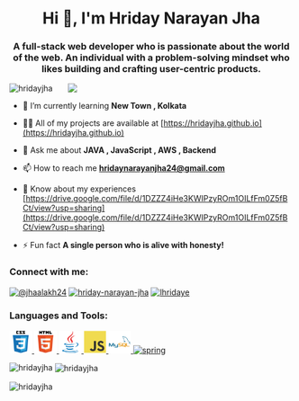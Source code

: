 <h1 align="center">Hi 👋, I'm Hriday Narayan Jha</h1>
<h3 align="center">A full-stack web developer who is passionate about the world of the web. An individual with a problem-solving mindset who likes building and crafting user-centric products.</h3>
<img align="right" width="400" src="https://media1.giphy.com/media/qgQUggAC3Pfv687qPC/200.webp?cid=ecf05e47h3bybzcrdqbisdcti6q9lgd5dug0kurlwdw335x8&rid=200.webp&ct=g">

<p align="left"> <img src="https://komarev.com/ghpvc/?username=hridayjha&label=Profile%20views&color=0e75b6&style=flat" alt="hridayjha" /> </p>

- 🌱 I’m currently learning **New Town , Kolkata**

- 👨‍💻 All of my projects are available at [https://hridayjha.github.io](https://hridayjha.github.io)

- 💬 Ask me about **JAVA , JavaScript , AWS , Backend**

- 📫 How to reach me **hridaynarayanjha24@gmail.com**

- 📄 Know about my experiences [https://drive.google.com/file/d/1DZZZ4iHe3KWIPzyROm1OILfFm0Z5fBCt/view?usp=sharing](https://drive.google.com/file/d/1DZZZ4iHe3KWIPzyROm1OILfFm0Z5fBCt/view?usp=sharing)

- ⚡ Fun fact **A single person who is alive with honesty!**

<h3 align="left">Connect with me:</h3>
<p align="left">
<a href="https://twitter.com/@jhaalakh24" target="blank"><img align="center" src="https://raw.githubusercontent.com/rahuldkjain/github-profile-readme-generator/master/src/images/icons/Social/twitter.svg" alt="@jhaalakh24" height="30" width="40" /></a>
<a href="https://linkedin.com/in/hriday-narayan-jha" target="blank"><img align="center" src="https://raw.githubusercontent.com/rahuldkjain/github-profile-readme-generator/master/src/images/icons/Social/linked-in-alt.svg" alt="hriday-narayan-jha" height="30" width="40" /></a>
<a href="https://www.leetcode.com/lhridaye" target="blank"><img align="center" src="https://raw.githubusercontent.com/rahuldkjain/github-profile-readme-generator/master/src/images/icons/Social/leet-code.svg" alt="lhridaye" height="30" width="40" /></a>
</p>

<h3 align="left">Languages and Tools:</h3>
<p align="left"> <a href="https://www.w3schools.com/css/" target="_blank" rel="noreferrer"> <img src="https://raw.githubusercontent.com/devicons/devicon/master/icons/css3/css3-original-wordmark.svg" alt="css3" width="40" height="40"/> </a> <a href="https://www.w3.org/html/" target="_blank" rel="noreferrer"> <img src="https://raw.githubusercontent.com/devicons/devicon/master/icons/html5/html5-original-wordmark.svg" alt="html5" width="40" height="40"/> </a> <a href="https://www.java.com" target="_blank" rel="noreferrer"> <img src="https://raw.githubusercontent.com/devicons/devicon/master/icons/java/java-original.svg" alt="java" width="40" height="40"/> </a> <a href="https://developer.mozilla.org/en-US/docs/Web/JavaScript" target="_blank" rel="noreferrer"> <img src="https://raw.githubusercontent.com/devicons/devicon/master/icons/javascript/javascript-original.svg" alt="javascript" width="40" height="40"/> </a> <a href="https://www.mysql.com/" target="_blank" rel="noreferrer"> <img src="https://raw.githubusercontent.com/devicons/devicon/master/icons/mysql/mysql-original-wordmark.svg" alt="mysql" width="40" height="40"/> </a> <a href="https://spring.io/" target="_blank" rel="noreferrer"> <img src="https://www.vectorlogo.zone/logos/springio/springio-icon.svg" alt="spring" width="40" height="40"/> </a> </p>

<p><img align="left" src="https://github-readme-stats.vercel.app/api/top-langs?username=hridayjha&show_icons=true&locale=en&layout=compact" alt="hridayjha" /></p>

<p>&nbsp;<img align="center" src="https://github-readme-stats.vercel.app/api?username=hridayjha&show_icons=true&locale=en" alt="hridayjha" /></p>

<p><img align="center" src="https://github-readme-streak-stats.herokuapp.com/?user=hridayjha&" alt="hridayjha" /></p>
